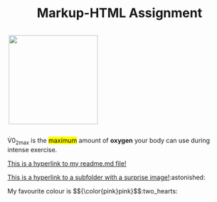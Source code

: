 <!DOCUMENT html>
<html>
<body>

<h1 align="center">Markup-HTML Assignment</h1>

<p style="display:inline-block;"> <img align="right" src="https://img.freepik.com/free-vector/cute-girl-hacker-operating-laptop-cartoon-vector-icon-illustration-people-technology-isolated-flat_138676-9487.jpg" width="200" height="200"></p>
<p> V&#775;0<sub>2max</sub> is the <mark>maximum</mark> amount of <b>oxygen</b> your body can use during intense exercise. </p>
<p> <a href="readme1.md"> This is a hyperlink to my readme.md file!</a></p>
<p> <a href="subfolder/image.md"> This is a hyperlink to a subfolder with a surprise image!</a>:astonished: </p>
<p> My favourite colour is $${\color{pink}pink}$$:two_hearts:</p>

</body>
</html>


